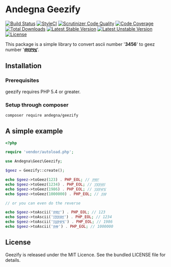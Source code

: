 Andegna Geezify
===============

[![Build Status](https://travis-ci.org/andegna/geezify.svg?branch=master)](https://travis-ci.org/andegna/geezify)
[![StyleCI](https://styleci.io/repos/68031629/shield?branch=master)](https://styleci.io/repos/68031629)
[![Scrutinizer Code Quality](https://scrutinizer-ci.com/g/andegna/geezify/badges/quality-score.png?b=master)](https://scrutinizer-ci.com/g/andegna/geezify/?branch=master)
[![Code Coverage](https://scrutinizer-ci.com/g/andegna/geezify/badges/coverage.png?b=develop)](https://scrutinizer-ci.com/g/andegna/geezify/?branch=develop)
[![Total Downloads](https://poser.pugx.org/andegna/geezify/d/total.svg)](https://packagist.org/packages/andegna/geezify)
[![Latest Stable Version](https://poser.pugx.org/andegna/geezify/v/stable.svg)](https://packagist.org/packages/andegna/geezify)
[![Latest Unstable Version](https://poser.pugx.org/andegna/geezify/v/unstable.svg)](https://packagist.org/packages/andegna/geezify)
[![License](https://poser.pugx.org/andegna/geezify/license.svg)](https://packagist.org/packages/andegna/geezify)

This package is a simple library to convert ascii number '**3456**' to geez number '**፴፬፻፶፮**'.

Installation
------------

### Prerequisites
geezify requires PHP 5.4 or greater.

### Setup through composer
```sh
composer require andegna/geezify
```

A simple example
----------------
```php
<?php

require 'vendor/autoload.php';

use Andegna\Geez\Geezify;

$geez = Geezify::create();

echo $geez->toGeez(123) . PHP_EOL; // ፻፳፫
echo $geez->toGeez(1234) . PHP_EOL; // ፲፪፻፴፬
echo $geez->toGeez(1986) . PHP_EOL; // ፲፱፻፹፮
echo $geez->toGeez(1000000) . PHP_EOL; // ፻፼

// or you can even do the reverse

echo $geez->toAscii('፻፳፫') . PHP_EOL; // 123
echo $geez->toAscii('፲፪፻፴፬') . PHP_EOL; // 1234
echo $geez->toAscii('፲፱፻፹፮') . PHP_EOL; // 1986
echo $geez->toAscii('፻፼') . PHP_EOL; // 1000000
```

License
-------
Geezify is released under the MIT Licence. See the bundled LICENSE file for details.
